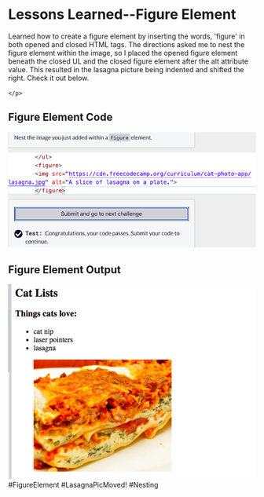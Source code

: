 <html>
  <body>
    <h1>Lessons Learned--Figure Element</h1>
    <p>
      Learned how to create a figure element by inserting the words, 'figure'
      in both opened and closed HTML tags. The directions asked me to nest
      the figure element within the image, so I  placed the opened figure 
      element beneath the closed UL and the closed figure element after the
      alt attribute value. This resulted in the lasagna picture being 
      indented and shifted the right. Check it out below.
      
    </p>
   <h2>Figure Element Code</h2>
   <img src="https://github.com/jennisa1/freeCodeCamp-Projects/blob/main/Cat%20Photo%20Album%20app/Images/Step%2022%20Code.png?raw=true" alt="Step 22 Code"> 
   <h2>Figure Element Output</h2>
   <img src="https://github.com/jennisa1/freeCodeCamp-Projects/blob/main/Cat%20Photo%20Album%20app/Images/Step%2022%20Output.png?raw=true" alt="Step 22 Output"> 
    #FigureElement #LasagnaPicMoved! #Nesting
  </body>
  </html>
